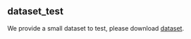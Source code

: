 ## dataset_test
We provide a small dataset to test, please download [dataset](https://pan.quark.cn/s/d105eba9bf16).

